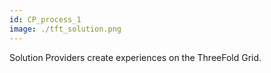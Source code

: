 ```yaml
---
id: CP_process_1
image: ./tft_solution.png
---
```

Solution Providers create experiences on the ThreeFold Grid.
